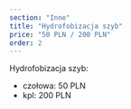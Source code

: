 ```yaml
---
section: "Inne"
title: "Hydrofobizacja szyb"
price: "50 PLN / 200 PLN"
order: 2
---
```


Hydrofobizacja szyb:
<ul>
    <li>czołowa: 50 PLN</li>
    <li>kpl: 200 PLN</li>
</ul>
